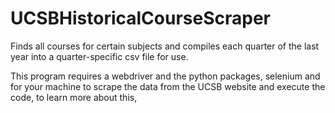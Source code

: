 # UCSBHistoricalCourseScraper
 Finds all courses for certain subjects and compiles each quarter of the last year into a quarter-specific csv file for use.
 
 This program requires a webdriver and the python packages, selenium and  for your machine to scrape the data from the UCSB website and execute the code, to learn more about this, 
